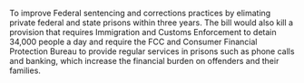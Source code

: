 To improve Federal sentencing and corrections practices by elimating private federal and state prisons within three years. The bill would also kill a provision that requires Immigration and Customs Enforcement to detain 34,000 people a day and require the FCC and Consumer Financial Protection Bureau to provide regular services in prisons such as phone calls and banking, which increase the financial burden on offenders and their families.